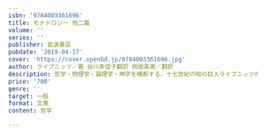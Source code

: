 ```yaml
---
isbn: '9784003361696'
title: モナドロジー 他二篇
volume: ''
series: ''
publisher: 岩波書店
pubdate: '2019-04-17'
cover: 'https://cover.openbd.jp/9784003361696.jpg'
author: ライプニッツ／著 谷川多佳子翻訳 岡部英男／翻訳
description: 哲学・物理学・論理学・神学を横断する，十七世紀の知の巨人ライプニッツの代表作．
price: '780'
genre: ''
target: 一般
format: 文庫
content: 哲学

---
```

